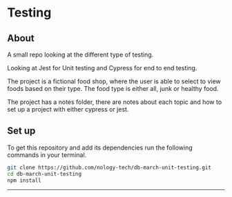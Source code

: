# Testing

## About

A small repo looking at the different type of testing.

Looking at Jest for Unit testing and Cypress for end to end testing.

The project is a fictional food shop, where the user is able to select to view foods based on their type. The food type is either all, junk or healthy food.

The project has a notes folder, there are notes about each topic and how to set up a project with either cypress or jest.

## Set up

To get this repository and add its dependencies run the following commands in your terminal.

```bash
git clone https://github.com/nology-tech/db-march-unit-testing.git
cd db-march-unit-testing
npm install
```

---
